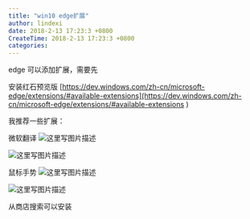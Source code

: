 ```yaml
---
title: "win10 edge扩展"
author: lindexi
date: 2018-2-13 17:23:3 +0800
CreateTime: 2018-2-13 17:23:3 +0800
categories: 
---
```



<!--more-->



<div id="toc"></div>

edge 可以添加扩展，需要先

安装红石预览版
[https://dev.windows.com/zh-cn/microsoft-edge/extensions/#available-extensions](https://dev.windows.com/zh-cn/microsoft-edge/extensions/#available-extensions )

我推荐一些扩展：

微软翻译
![这里写图片描述](http://img.blog.csdn.net/20160319085157411)

![这里写图片描述](http://i13.tietuku.cn/2aa67e80c3ad9544.png)

鼠标手势
![这里写图片描述](http://i13.tietuku.cn/2a6a4f50e419bd72.png)

![这里写图片描述](http://i13.tietuku.cn/4aee389e78727eb1.png)

从商店搜索可以安装







